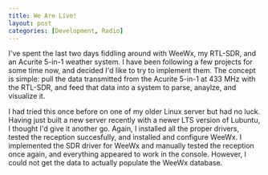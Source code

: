 ```yaml
---
title: We Are Live!
layout: post
categories: [Development, Radio]
---
```


I've spent the last two days fiddling around with WeeWx, my RTL-SDR, and an Acurite 5-in-1 weather system. I have been following a few projects for some time now, and decided I'd like to try to implement them. The concept is simple: pull the data transmitted from the Acurite 5-in-1 at 433 MHz with the RTL-SDR, and feed that data into a system to parse, anaylze, and visualize it. 

<!--more-->

I had tried this once before on one of my older Linux server but had no luck. Having just built a new server recently with a newer LTS version of Lubuntu, I thought I'd give it another go. Again, I installed all the proper drivers, tested the reception succesfully, and installed and configure WeeWx. I implemented the SDR driver for WeeWx and manually tested the reception once again, and everything appeared to work in the console. However, I could not get the data to actually populate the WeeWx database. 

